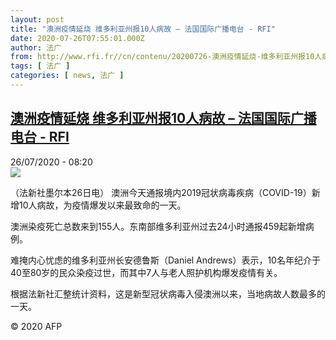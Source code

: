 ```yaml
---
layout: post
title: "澳洲疫情延烧 维多利亚州报10人病故 – 法国国际广播电台 - RFI"
date: 2020-07-26T07:55:01.000Z
author: 法广
from: http://www.rfi.fr//cn/contenu/20200726-澳洲疫情延烧-维多利亚州报10人病故
tags: [ 法广 ]
categories: [ news, 法广 ]
---
```

<!--1595750101000-->
[澳洲疫情延烧 维多利亚州报10人病故 – 法国国际广播电台 - RFI](http://www.rfi.fr//cn/contenu/20200726-%E6%BE%B3%E6%B4%B2%E7%96%AB%E6%83%85%E5%BB%B6%E7%83%A7-%E7%BB%B4%E5%A4%9A%E5%88%A9%E4%BA%9A%E5%B7%9E%E6%8A%A510%E4%BA%BA%E7%97%85%E6%95%85)
------

<div>
<div>26/07/2020 - 08:20</div><img src="https://s.rfi.fr/media/display/9fb6964a-cf0d-11ea-99a8-005056bf87d6/w:310/p:16x9/int0005b.200726142002.jpg"><div class="t-content__body u-clearfix"><div class="m-interstitial"></div><p>（法新社墨尔本26日电）    澳洲今天通报境内2019冠状病毒疾病（COVID-19）新增10人病故，为疫情爆发以来最致命的一天。</p><p>    澳洲染疫死亡总数来到155人。东南部维多利亚州过去24小时通报459起新增病例。</p><p>    难掩内心忧虑的维多利亚州长安德鲁斯（Daniel Andrews）表示，10名年纪介于40至80岁的民众染疫过世，而其中7人与老人照护机构爆发疫情有关。</p><p>    根据法新社汇整统计资料，这是新型冠状病毒入侵澳洲以来，当地病故人数最多的一天。</p><p class="t-copyright">© 2020 AFP</p>        </div>
</div>

